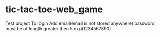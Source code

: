 # tic-tac-toe-web_game
Test project
To login Add email(email is not stored anywhere)
password must be of length greater then 5 exp(1234567890)

